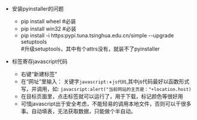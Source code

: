 - 安装pyinstaller的问题
  - pip install wheel #必装
  - pip install win32 #必装
  - pip install -i https:pypi.tuna.tsinghua.edu.cn/simple --upgrade setuptools  
  #升级setuptools，其中有个attrs没有，就装不了pyinstaller

- 标签寄存javascript代码
  - 右键“新建标签”
  - 在“网址”里输入：   关键字`javascript:`+`js代码`,其中js代码最好以函数形式写，并调用，如:
  `javacsript:alert("当前网站的主页是："+location.host)`
  - 在目标页面里，点击标签就可以运行了，用于下载，标记颜色等很好用
  - 可惜javascript出于安全考虑，不能轻易的调用本地文件，否则可以干很多事。自动填表，无法获取数据，只能做个半自动。

